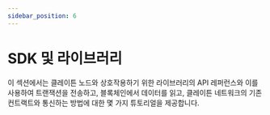 ```yaml
---
sidebar_position: 6
---
```


# SDK 및 라이브러리

이 섹션에서는 클레이튼 노드와 상호작용하기 위한 라이브러리의 API 레퍼런스와 이를 사용하여 트랜잭션을 전송하고, 블록체인에서 데이터를 읽고, 클레이튼 네트워크의 기존 컨트랙트와 통신하는 방법에 대한 몇 가지 튜토리얼을 제공합니다.

